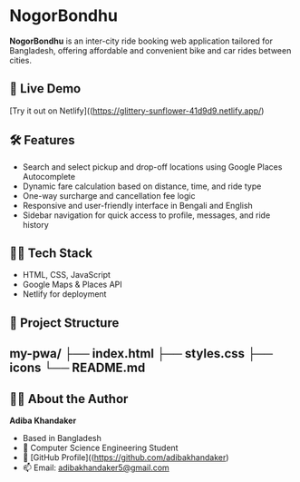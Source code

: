# NogorBondhu

**NogorBondhu** is an inter-city ride booking web application tailored for Bangladesh, offering affordable and convenient bike and car rides between cities.

## 🚀 Live Demo
[Try it out on Netlify]((https://glittery-sunflower-41d9d9.netlify.app/)

## 🛠️ Features
- Search and select pickup and drop-off locations using Google Places Autocomplete
- Dynamic fare calculation based on distance, time, and ride type
- One-way surcharge and cancellation fee logic
- Responsive and user-friendly interface in Bengali and English
- Sidebar navigation for quick access to profile, messages, and ride history

## 🧑‍💻 Tech Stack
- HTML, CSS, JavaScript
- Google Maps & Places API
- Netlify for deployment

## 📁 Project Structure
my-pwa/
├── index.html
├── styles.css
├── icons
└── README.md
---

## 👩‍💻 About the Author

**Adiba Khandaker**

-    Based in Bangladesh  
- 💼 Computer Science Engineering Student  
- 🔗 [GitHub Profile]((https://github.com/adibakhandaker)
- 📫 Email: adibakhandaker5@gmail.com  

